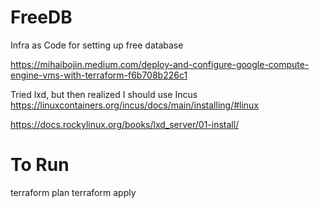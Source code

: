 # FreeDB
Infra as Code for setting up free database

https://mihaibojin.medium.com/deploy-and-configure-google-compute-engine-vms-with-terraform-f6b708b226c1


Tried lxd, but then realized I should use Incus
https://linuxcontainers.org/incus/docs/main/installing/#linux

https://docs.rockylinux.org/books/lxd_server/01-install/

# To Run
terraform plan
terraform apply
